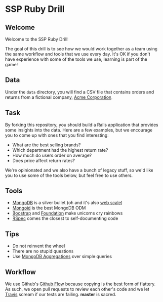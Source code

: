 SSP Ruby Drill
==============

## Welcome

Welcome to the SSP Ruby Drill!

The goal of this drill is to see how we would work together as a team using the same workflow and tools that we use every day. It's OK if you don't have experience with some of the tools we use, learning is part of the game!

## Data

Under the `data` directory, you will find a CSV file that contains orders and returns from a fictional company, [Acme Corporation](http://en.wikipedia.org/wiki/Acme_Corporation).

## Task

By forking this repository, you should build a Rails application that provides some insights into the data. Here are a few examples, but we encourage you to come up with ones that you find interesting:

 * What are the best selling brands?
 * Which department had the highest return rate?
 * How much do users order on average?
 * Does price affect return rates?

We're opinionated and we also have a bunch of legacy stuff, so we'd like you to use some of the tools below, but feel free to use others.

## Tools

 * [MongoDB](http://www.mongodb.org/) is a silver bullet (oh and it's also [web scale](http://www.youtube.com/watch?v=b2F-DItXtZs))
 * [Mongoid](http://mongoid.org/) is the best MongoDB ODM
 * [Boostrap](http://getbootstrap.com/) and [Foundation](http://foundation.zurb.com/) make unicorns cry rainbows
 * [RSpec](https://relishapp.com/rspec) comes the closest to self-documenting code

## Tips

 * Do not reinvent the wheel
 * There are no stupid questions
 * Use [MongoDB Aggregations](http://docs.mongodb.org/manual/aggregation/) over simple queries

## Workflow

We use Github's [Github Flow](http://scottchacon.com/2011/08/31/github-flow.html) because copying is the best form of flattery. As such, we open pull requests to review each other's code and we let [Travis](https://travis-ci.com/) scream if our tests are failing. **master** is sacred.
